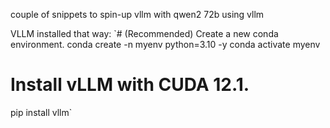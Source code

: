 couple of snippets to spin-up vllm with qwen2 72b using vllm

VLLM installed that way:
`# (Recommended) Create a new conda environment.
conda create -n myenv python=3.10 -y
conda activate myenv

# Install vLLM with CUDA 12.1.
pip install vllm`
